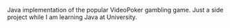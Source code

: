 Java implementation of the popular VideoPoker gambling game. Just a side project while I am learning Java at University.
